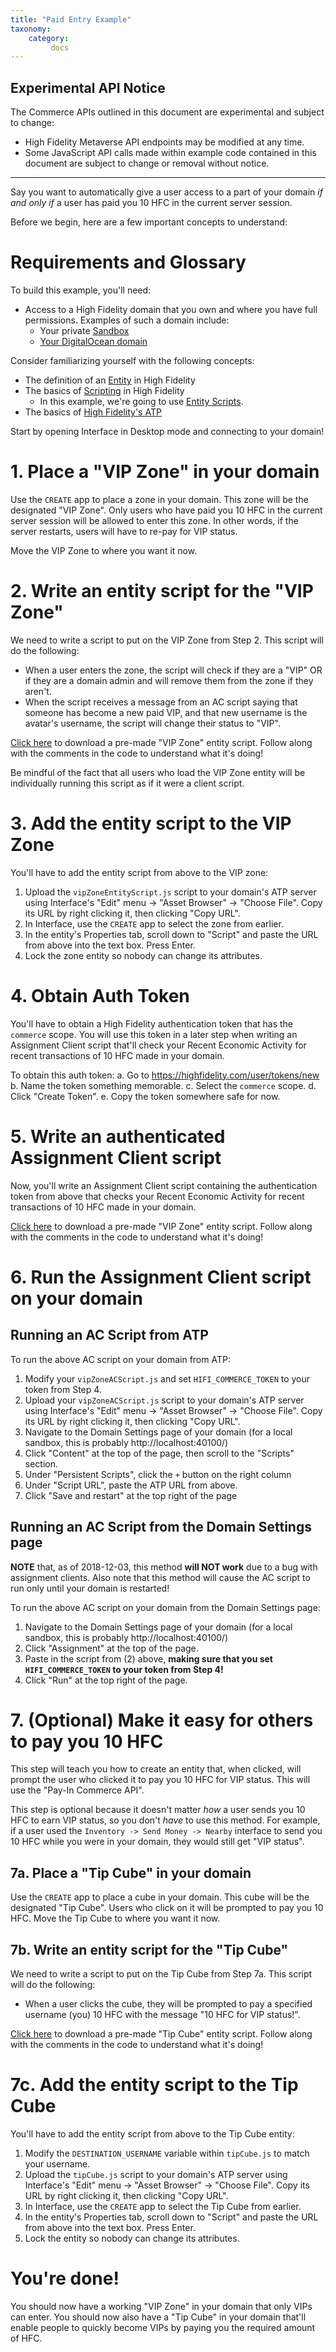 ```yaml
---
title: "Paid Entry Example"
taxonomy:
    category:
         docs
---
```


## Experimental API Notice
The Commerce APIs outlined in this document are experimental and subject to change:
* High Fidelity Metaverse API endpoints may be modified at any time.
* Some JavaScript API calls made within example code contained in this document are subject to change or removal without notice.

-------------

Say you want to automatically give a user access to a part of your domain _if and only if_ a user has paid you 10 HFC in the current server session.

Before we begin, here are a few important concepts to understand:

# Requirements and Glossary
To build this example, you'll need:
* Access to a High Fidelity domain that you own and where you have full permissions. Examples of such a domain include:
    * Your private [Sandbox](https://docs.highfidelity.com/create-and-explore/start-working-in-your-sandbox/set-up-your-sandbox)
    * [Your DigitalOcean domain](https://docs.highfidelity.com/create-and-explore/start-working-in-your-sandbox/digital-ocean)

Consider familiarizing yourself with the following concepts:
* The definition of an [Entity](https://docs.highfidelity.com/create-and-explore/entities) in High Fidelity
* The basics of [Scripting](https://docs.highfidelity.com/create-and-explore/all-about-scripting) in High Fidelity
    * In this example, we're going to use [Entity Scripts](https://docs.highfidelity.com/learn-with-us/all-about-entity-scripts).
* The basics of [High Fidelity's ATP](https://docs.highfidelity.com/create-and-explore/start-working-in-your-sandbox/assignment-clients)

Start by opening Interface in Desktop mode and connecting to your domain!

# 1. Place a "VIP Zone" in your domain
Use the `CREATE` app to place a zone in your domain. This zone will be the designated "VIP Zone". Only users who have paid you 10 HFC in the current server session will be allowed to enter this zone. In other words, if the server restarts, users will have to re-pay for VIP status.

Move the VIP Zone to where you want it now.

# 2. Write an entity script for the "VIP Zone"
We need to write a script to put on the VIP Zone from Step 2. This script will do the following:
* When a user enters the zone, the script will check if they are a "VIP" OR if they are a domain admin and will remove them from the zone if they aren't.
* When the script receives a message from an AC script saying that someone has become a new paid VIP, and that new username is the avatar's username, the script will change their status to "VIP".

[Click here](./vipZoneEntityScript.js) to download a pre-made "VIP Zone" entity script. Follow along with the comments in the code to understand what it's doing!

Be mindful of the fact that all users who load the VIP Zone entity will be individually running this script as if it were a client script.

# 3. Add the entity script to the VIP Zone
You'll have to add the entity script from above to the VIP zone:
1. Upload the `vipZoneEntityScript.js` script to your domain's ATP server using Interface's "Edit" menu -> "Asset Browser" -> "Choose File". Copy its URL by right clicking it, then clicking "Copy URL".
2. In Interface, use the `CREATE` app to select the zone from earlier.
3. In the entity's Properties tab, scroll down to "Script" and paste the URL from above into the text box. Press Enter.
4. Lock the zone entity so nobody can change its attributes.

# 4. Obtain Auth Token
You'll have to obtain a High Fidelity authentication token that has the `commerce` scope. You will use this token in a later step when writing an Assignment Client script that'll check your Recent Economic Activity for recent transactions of 10 HFC made in your domain.

To obtain this auth token:
    a. Go to https://highfidelity.com/user/tokens/new
    b. Name the token something memorable.
    c. Select the `commerce` scope.
    d. Click "Create Token".
    e. Copy the token somewhere safe for now.

# 5. Write an authenticated Assignment Client script
Now, you'll write an Assignment Client script containing the authentication token from above that checks your Recent Economic Activity for recent transactions of 10 HFC made in your domain.

[Click here](./vipZoneACScript.js) to download a pre-made "VIP Zone" entity script. Follow along with the comments in the code to understand what it's doing!

# 6. Run the Assignment Client script on your domain

## Running an AC Script from ATP
To run the above AC script on your domain from ATP:
1. Modify your `vipZoneACScript.js` and set `HIFI_COMMERCE_TOKEN` to your token from Step 4.
2. Upload your `vipZoneACScript.js` script to your domain's ATP server using Interface's "Edit" menu -> "Asset Browser" -> "Choose File". Copy its URL by right clicking it, then clicking "Copy URL".
3. Navigate to the Domain Settings page of your domain (for a local sandbox, this is probably http://localhost:40100/)
4. Click "Content" at the top of the page, then scroll to the "Scripts" section.
5. Under "Persistent Scripts", click the `+` button on the right column
6. Under "Script URL", paste the ATP URL from above.
7. Click "Save and restart" at the top right of the page

## Running an AC Script from the Domain Settings page
**NOTE** that, as of 2018-12-03, this method **will NOT work** due to a bug with assignment clients. Also note that this method will cause the AC script to run only until your domain is restarted!

To run the above AC script on your domain from the Domain Settings page:
1. Navigate to the Domain Settings page of your domain (for a local sandbox, this is probably http://localhost:40100/)
2. Click "Assignment" at the top of the page.
3. Paste in the script from (2) above, **making sure that you set `HIFI_COMMERCE_TOKEN` to your token from Step 4!**
4. Click "Run" at the top right of the page.

# 7. (Optional) Make it easy for others to pay you 10 HFC
This step will teach you how to create an entity that, when clicked, will prompt the user who clicked it to pay you 10 HFC for VIP status. This will use the "Pay-In Commerce API".

This step is optional because it doesn't matter _how_ a user sends you 10 HFC to earn VIP status, so you don't _have_ to use this method. For example, if a user used the `Inventory -> Send Money -> Nearby` interface to send you 10 HFC while you were in your domain, they would still get "VIP status".

## 7a. Place a "Tip Cube" in your domain
Use the `CREATE` app to place a cube in your domain. This cube will be the designated "Tip Cube". Users who click on it will be prompted to pay you 10 HFC. Move the Tip Cube to where you want it now.

## 7b. Write an entity script for the "Tip Cube"
We need to write a script to put on the Tip Cube from Step 7a. This script will do the following:
* When a user clicks the cube, they will be prompted to pay a specified username (you) 10 HFC with the message "10 HFC for VIP status!".

[Click here](./tipCube.js) to download a pre-made "Tip Cube" entity script. Follow along with the comments in the code to understand what it's doing!

# 7c. Add the entity script to the Tip Cube
You'll have to add the entity script from above to the Tip Cube entity:
1. Modify the `DESTINATION_USERNAME` variable within `tipCube.js` to match your username.
2. Upload the `tipCube.js` script to your domain's ATP server using Interface's "Edit" menu -> "Asset Browser" -> "Choose File". Copy its URL by right clicking it, then clicking "Copy URL".
3. In Interface, use the `CREATE` app to select the Tip Cube from earlier.
4. In the entity's Properties tab, scroll down to "Script" and paste the URL from above into the text box. Press Enter.
5. Lock the entity so nobody can change its attributes.

# You're done!
You should now have a working "VIP Zone" in your domain that only VIPs can enter. You should now also have a "Tip Cube" in your domain that'll enable people to quickly become VIPs by paying you the required amount of HFC.